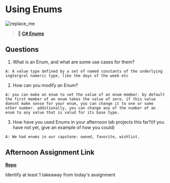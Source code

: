 # Using Enums

![replace_me](https://codeworks.blob.core.windows.net/public/assets/img/illustrations/placeholder.svg)

> **📖 [C# Enums](https://codeworksacademy.com/fs-student-guide/resources/wk10/03-Enums)**

## Questions

1. What is an Enum, and what are some use cases for them?

`A: A value type defined by a set of named constants of the underlying ingtergral numeric type, like the days of the week etc`

2. How can you modify an Enum?

`A: you can make an enum to set the value of an enum member. by default the first member of an enum takes the value of zero. if this value doesnt make sense for your enum, you can change it to one or some other number. additionally, you can change any of the number of an enum to any value that is valud for its base type.`

3. How have you used Enums in your afternoon lab projects this far?(if you have not yet, give an example of how you could)

`A: We had enums in our capstone: owned, favorite, wishlist.`

## Afternoon Assignment Link

**[Repo](https://github.com/Molly-Nettleton/<ASSIGNMENT_REPO>)**

Identify at least 1 takeaway from today's assignment
